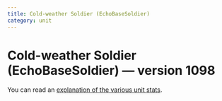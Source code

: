 ```yaml
---
title: Cold-weather Soldier (EchoBaseSoldier)
category: unit
---
```


# Cold-weather Soldier (EchoBaseSoldier) — version 1098

You can read an [explanation  of the various unit stats](unitexplained.md).

